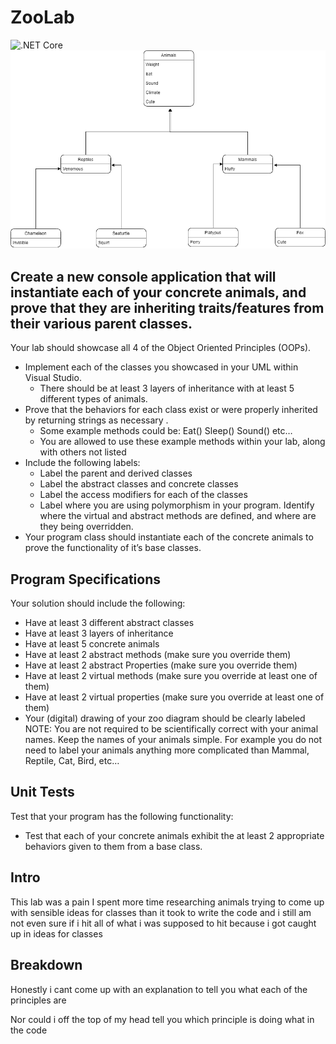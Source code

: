# ZooLab
![.NET Core](https://github.com/ArikMackenburg/ZooLab/workflows/.NET%20Core/badge.svg)
![White Board](./Assets/Zoo.png)
## Create a new console application that will instantiate each of your concrete animals, and prove that they are inheriting traits/features from their various parent classes.

Your lab should showcase all 4 of the Object Oriented Principles (OOPs).

+ Implement each of the classes you showcased in your UML within Visual Studio.
  + There should be at least 3 layers of inheritance with at least 5 different types of animals.
+ Prove that the behaviors for each class exist or were properly inherited by returning strings as necessary .
  + Some example methods could be: Eat() Sleep() Sound() etc…
  + You are allowed to use these example methods within your lab, along with others not listed
+ Include the following labels:
  + Label the parent and derived classes
  + Label the abstract classes and concrete classes
  + Label the access modifiers for each of the classes
  + Label where you are using polymorphism in your program. Identify where the virtual and abstract methods are defined, and where are they being overridden.
+ Your program class should instantiate each of the concrete animals to prove the functionality of it’s base classes.
## Program Specifications
Your solution should include the following:

+ Have at least 3 different abstract classes
+ Have at least 3 layers of inheritance
+ Have at least 5 concrete animals
+ Have at least 2 abstract methods (make sure you override them)
+ Have at least 2 abstract Properties (make sure you override them)
+ Have at least 2 virtual methods (make sure you override at least one of them)
+ Have at least 2 virtual properties (make sure you override at least one of them)
+ Your (digital) drawing of your zoo diagram should be clearly labeled
NOTE: You are not required to be scientifically correct with your animal names. Keep the names of your animals simple. For example you do not need to label your animals anything more complicated than Mammal, Reptile, Cat, Bird, etc…

## Unit Tests
Test that your program has the following functionality:

+ Test that each of your concrete animals exhibit the at least 2 appropriate behaviors given to them from a base class.

## Intro 
This lab was a pain I spent more time researching animals trying to come up with sensible ideas for classes than it took to write the code and i still am not even sure if i hit all of what i was supposed to hit because i got caught up in ideas for classes

## Breakdown
Honestly i cant come up with an explanation to tell you what each of the principles are

Nor could i off the top of my head tell you which principle is doing what in the code